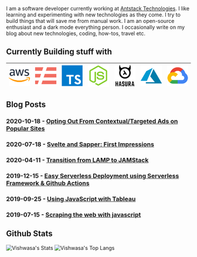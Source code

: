 I am a software developer currently working at [Antstack Technologies](https://antstack.io). I like learning and experimenting with new technologies as they come. I try to build things that will save me from manual work. I am an open-source enthusiast and a dark mode everything person. I occasionally write on my blog about new technologies, coding, how-tos, travel etc.

## Currently Building stuff with

| <img src="https://raw.githubusercontent.com/vishwasnavadak/vishwasnavadak/master/img/aws.png" width=60 alt="aws icon"> | <img src="https://raw.githubusercontent.com/vishwasnavadak/vishwasnavadak/master/img/serverless.png" width=60 alt="serverless icon"> | <img src="https://raw.githubusercontent.com/vishwasnavadak/vishwasnavadak/master/img/typescript.png" width=60 alt="typescript icon"> | <img src="https://raw.githubusercontent.com/vishwasnavadak/vishwasnavadak/master/img/nodejs.png" width=60 alt="nodejs icon"> | <img src="https://raw.githubusercontent.com/vishwasnavadak/vishwasnavadak/master/img/hasura.png" width=60 alt="hasura icon"> | <img src="https://raw.githubusercontent.com/vishwasnavadak/vishwasnavadak/master/img/azure.png" width=60 alt="azure icon"> | <img src="https://raw.githubusercontent.com/vishwasnavadak/vishwasnavadak/master/img/gcp.png" width=60 alt="gcp icon"> |
| :--------------------------------------------------------------------------------------------------------------------: | :----------------------------------------------------------------------------------------------------------------------------------: | :----------------------------------------------------------------------------------------------------------------------------------: | :--------------------------------------------------------------------------------------------------------------------------: | :--------------------------------------------------------------------------------------------------------------------------: | :------------------------------------------------------------------------------------------------------------------------: | :--------------------------------------------------------------------------------------------------------------------: |


## Blog Posts

### 2020-10-18 - [Opting Out From Contextual/Targeted Ads on Popular Sites](https://vishwas.tech/blog/opting-out-from-contextual-targeted-ads)

### 2020-07-18 - [Svelte and Sapper: First Impressions](https://vishwas.tech//blog/2020/07/18/svelte-sapper-first-impressions.html)

### 2020-04-11 - [Transition from LAMP to JAMStack](https://vishwas.tech//blog/2020/04/11/lamp-to-jam-stack.html)

### 2019-12-15 - [Easy Serverless Deployment using Serverless Framework & Github Actions](https://vishwas.tech/blog/2019/12/15/serverless-deployment-using-serverless-framework-github-actions.html)

### 2019-09-25 - [Using JavaScript with Tableau](https://vishwas.tech/blog/2019/09/25/using-javascript-with-tableau.html)

### 2019-07-15 - [Scraping the web with javascript](https://vishwas.tech/blog/2019/07/15/scraping-with-javascript.html)

## Github Stats

![Vishwasa's Stats](https://github-readme-stats.vercel.app/api?username=vishwasnavadak&count_private=true&hide_border=true&show_icons=true&hide_title=true&hide=stars)
![Vishwasa's Top Langs](https://github-readme-stats.vercel.app/api/top-langs/?username=vishwasnavadak&layout=compact&hide=php&hide_border=true)
